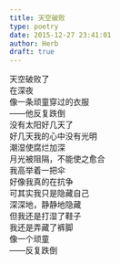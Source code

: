 ```yaml
---  
title: 天空破败  
type: poetry  
date: 2015-12-27 23:41:01  
author: Herb  
draft: true
---  
```

天空破败了  
在深夜  
像一条顽童穿过的衣服  
——他反复跌倒    
没有太阳好几天了  
好几天我的心中没有光明  
潮湿使腐烂加深  
月光被阻隔，不能使之愈合    
我高举着一把伞  
好像我真的在抗争  
可其实我只是隐藏自己  
深深地，静静地隐藏    
但我还是打湿了鞋子  
我还是弄藏了裤脚  
像一个顽童  
——反复跌倒